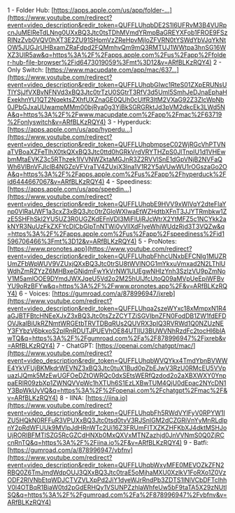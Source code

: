 1 - Folder Hub: [https://apps.apple.com/us/app/folder-...](https://www.youtube.com/redirect?event=video_description&redir_token=QUFFLUhqbDE2S1l6UFRvM3B4VURpcnJuMElReTdLNng0UXxBQ3Jtc0tsTDhMVmdYRmpBaGREYXFob1FROE9FSzRINzZvb0VQV0hXT3E2ZU91SHpmVzZReHpvMjloZFVRN0tYSWdYbVJqYkNtOW5JUGJrUHBxamZRaFdpd2FQMmhvQm9mQ3RMTUJ1WWtpa3hnSG16WXZ3UlR5aw&q=https%3A%2F%2Fapps.apple.com%2Fus%2Fapp%2Ffolder-hub-file-browser%2Fid6473019059%3Fmt%3D12&v=ARfBLKzRQY4) 
2 - Only Switch: [https://www.macupdate.com/app/mac/637...](https://www.youtube.com/redirect?event=video_description&redir_token=QUFFLUhqbGIwc1RteS01ZXpERUNsUTlYSjJfVXBvNFNVd3xBQ3Jtc0trTzU0SGtrT3RfV3d5Uml5SmhJeDJnaEphaHExekhnYU1QT2NqektsZXhfUXZnaGE0QUh0cUlfR3ltM2VXaG92Z3ZlcWpNb0JPbGJxaUUwampMMm00bjRya0g3YjBkSGRGRktJd3pVM2dkcEk3LWd5NA&q=https%3A%2F%2Fwww.macupdate.com%2Fapp%2Fmac%2F63719%2Fonlyswitch&v=ARfBLKzRQY4) 
3 - Hyperduck: [https://apps.apple.com/us/app/hyperdu...](https://www.youtube.com/redirect?event=video_description&redir_token=QUFFLUhqbmpseC02WjRGcVhPTVNaTVBoaXZFeTlhX0tkQXxBQ3Jtc0ttd0hGRkVrdVRYTHZpS0JlTnpIU1d1VHEwbmMtaEVKZ3c5RThzek1IVVNWZktaMGJnR3Z2RVVlSnE1dGpVNjB2NVFaQWh6VlBnVFJlclB4NGZpVFVraTV4ZUxjX3lna1V1R2Y5aVUwWU1rOGszaGo2OA&q=https%3A%2F%2Fapps.apple.com%2Fus%2Fapp%2Fhyperduck%2Fid6444667067&v=ARfBLKzRQY4) 
4 - Speediness: [https://apps.apple.com/us/app/speedin...](https://www.youtube.com/redirect?event=video_description&redir_token=QUFFLUhqbE9HVV9xWlVqY2dteFlaYnp0VlRaUWF1a3cxZ3xBQ3Jtc0trZGloWXlwaEtWZHdtbXFnT3JJYTRmbkw1ZzE5SHFhSkl2YU5UZ3R0UGZKdEFnVDI3MjFlUjRJcWtrX2YtMFZ5c1NCYkk2akNYR3NuUzFkZXFYcDlCbGlpTnNTWi0yVllXdFIyeWhjWUdzRjd3T3VQZw&q=https%3A%2F%2Fapps.apple.com%2Fus%2Fapp%2Fspeediness%2Fid1596706466%3Fmt%3D12&v=ARfBLKzRQY4) 
5 - ProNotes: [https://www.pronotes.app](https://www.youtube.com/redirect?event=video_description&redir_token=QUFFLUhqbFhhcUNxbEFCNlg1MUZRUmZFbWpWUV9VZUxjQXxBQ3Jtc0trSU8tWVlNOG1mYkxuVmxad2N2LThlUWdhZmRZYzZ6MHBxeGNidmFwYkVrNW1UUEgwNHlzYnh3SzlzVU9pZmNoV1M5amlOOE9DYmdJWXJqeU5Vd2o2M25hUlJfcUtoQ09aMVpUeEpiWFBvYU9oRzBFYw&q=https%3A%2F%2Fwww.pronotes.app%2F&v=ARfBLKzRQY4) 
6 - Voices: [https://gumroad.com/a/878996947/jxreb](https://www.youtube.com/redirect?event=video_description&redir_token=QUFFLUhqa2szeWYxc18xMmpxN1R4aGJBTFBtcHNEeXJxZ3xBQ3Jtc0tsZzZCYTZiSGVIbnZFN0FodDB1ZW1fdEFDOVJkalBiUkRZNmtWRGEtbTRVTDBqRUs2QUVRX3pIQ3RVRWd1Q0NZUzNEY3FYbzV6bkxoS2pIRnRDUTJPUEVhOE84UTlIU3BUWVNhRzdFc2tocHl6blAwTQ&q=https%3A%2F%2Fgumroad.com%2Fa%2F878996947%2Fjxreb&v=ARfBLKzRQY4) 
7 - ChatGPT: [https://openai.com/chatgpt/mac/](https://www.youtube.com/redirect?event=video_description&redir_token=QUFFLUhqbWVQYkx4TmdYbnBVWWE4YkVFUjBKMkdrWEVNZ3xBQ3Jtc0tuX1Bud0pZbEJwV3RzU0RMcEU5VVpuazlJQmk5MzEwUGFOeDZtOWRQc0dxSEtsWERfQzdod2o2aXBXWXY0YnppaERIR09zbXp1ZWNQVVpWc1hXTUh6S1EzLXBwTUM4QjU0dEpac2NYcDN1Y3BpWkUyVQ&q=https%3A%2F%2Fopenai.com%2Fchatgpt%2Fmac%2F&v=ARfBLKzRQY4) 
8 - IINA: [https://iina.io](https://www.youtube.com/redirect?event=video_description&redir_token=QUFFLUhqbFh5RWdVYlFyV0RPYW1IZU5HQkN0RFFuR3VPUXxBQ3Jtc0tsd0tvV3RJSnlGM2dCZGRiVnYyMnRLdlpnY2pRdWFUUk9MVlpJdHRnWTc2Ui16Z3FRUmFITXZKZHFKbXJ4dktMSHJoUjRORlBFMTlSZG5RcGZCdHNXb0MxQXVxMTNZazhjd0JnVVNmS0Q0ZjRCcnRnTQ&q=https%3A%2F%2Fiina.io%2F&v=ARfBLKzRQY4) 
9 - Batfi: [https://gumroad.com/a/878996947/vbfnv](https://www.youtube.com/redirect?event=video_description&redir_token=QUFFLUhqbWxyMFE0MEVOZkZFN2RBQ0Z6TmJmdWdpOUJ3QXxBQ3Jtc0traE5oMjhaMXU0XzlkV1FoRXo1Z0VzODF2RlVNbEtqWDJCTVZVLXpPd2JiY1dyeWJrRndPb3ZDTS1lNlVCbDFTclhhV0l4OTBqR1BiaW0td2pGdERHQy1VSUNPZzhlaWhfeUw5bF9taTA5X29zNUtlSQ&q=https%3A%2F%2Fgumroad.com%2Fa%2F878996947%2Fvbfnv&v=ARfBLKzRQY4)